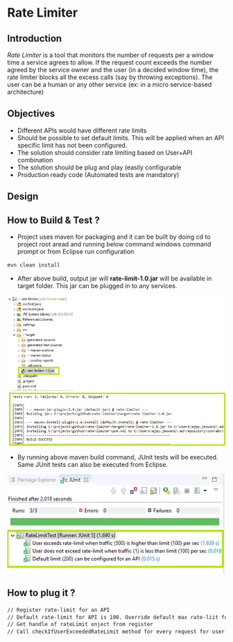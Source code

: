 # Rate Limiter

## Introduction 
*Rate Limiter* is a tool that monitors the number of requests per a window time a service agrees to allow. If the request count exceeds the number agreed by the
service owner and the user (in a decided window time), the rate limiter blocks all the excess calls (say by throwing exceptions). The user can be a human or any other service (ex: in a micro service-based architecture)

## Objectives

- Different APIs would have different rate limits
- Should be possible to set default limits. This will be applied when an API specific limit has not been configured.
- The solution should consider rate limiting based on User+API combination
- The solution should be plug and play (easily configurable
- Production ready code (Automated tests are mandatory)

## Design

## How to Build & Test ?

- Project uses maven for packaging and it can be built by doing cd to project root aread and running below command windows command prompt or from Eclipse run configuration
```sh
mvn clean install
```
- After above build, output jar will **rate-limit-1.0.jar** will be available in target folder. This jar can be plugged in to any services.

![Screenshot](mvn-build.png) <!-- .element height="100%" width="100%" -->

- By running above maven build command, JUnit tests will be executed. Same JUnit tests can also be executed from Eclipse. 

![Screenshot](junit-test-automation.png) <!-- .element height="100%" width="100%" -->

## How to plug it ?

```sh
// Register rate-limit for an API
// Default rate-limit for API is 100. Override default max rate-liit for API if required
// Get handle of rateLimit onject from register
// Call checkIfUserExceededRateLimit method for every request for user. RateLimitException will be thrown in case user exceeds max rate-limit for API
```


